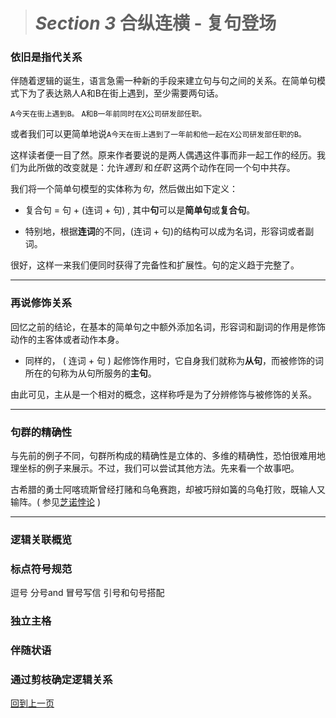 ># *Section 3* 合纵连横 - 复句登场



### 依旧是指代关系

伴随着逻辑的诞生，语言急需一种新的手段来建立句与句之间的关系。在简单句模式下为了表达熟人A和B在街上遇到，至少需要两句话。

`A今天在街上遇到B。` `A和B一年前同时在X公司研发部任职。`

或者我们可以更简单地说`A今天在街上遇到了一年前和他一起在X公司研发部任职的B。`

这样读者便一目了然。原来作者要说的是两人偶遇这件事而非一起工作的经历。我们为此所做的改变就是：允许*遇到* 和*任职* 这两个动作在同一个句中共存。

我们将一个简单句模型的实体称为*句*，然后做出如下定义：

* 复合句 = 句 + (连词 + 句) , 其中**句**可以是**简单句**或**复合句**。

* 特别地，根据**连词**的不同，(连词 + 句)的结构可以成为名词，形容词或者副词。

很好，这样一来我们便同时获得了完备性和扩展性。句的定义趋于完整了。

---

### 再说修饰关系

回忆之前的结论，在基本的简单句之中额外添加名词，形容词和副词的作用是修饰动作的主客体或者动作本身。

* 同样的， ( 连词 + 句 ) 起修饰作用时，它自身我们就称为**从句**，而被修饰的词所在的句称为从句所服务的**主句**。

由此可见，主从是一个相对的概念，这样称呼是为了分辨修饰与被修饰的关系。

---

### 句群的精确性

与先前的例子不同，句群所构成的精确性是立体的、多维的精确性，恐怕很难用地理坐标的例子来展示。不过，我们可以尝试其他方法。先来看一个故事吧。

古希腊的勇士阿喀琉斯曾经打赌和乌龟赛跑，却被巧辩如簧的乌龟打败，既输人又输阵。( 参见[芝诺悖论](https://en.wikipedia.org/wiki/Zeno%27s_paradoxes) )



---

### 逻辑关联概览





### 标点符号规范
逗号
分号and
冒号写信
引号和句号搭配
### 独立主格

### 伴随状语

### 通过剪枝确定逻辑关系

>



[回到上一页](2017-05-13.md)
